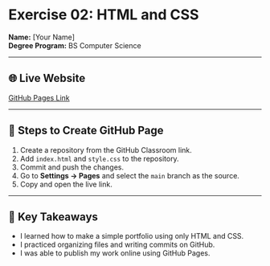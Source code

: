 # Exercise 02: HTML and CSS

**Name:** [Your Name]  
**Degree Program:** BS Computer Science  

---

## 🌐 Live Website
[GitHub Pages Link](https://cmsc100-1s2324.github.io/my-github-page-[your-username])

---

## 📌 Steps to Create GitHub Page
1. Create a repository from the GitHub Classroom link.  
2. Add `index.html` and `style.css` to the repository.  
3. Commit and push the changes.  
4. Go to **Settings → Pages** and select the `main` branch as the source.  
5. Copy and open the live link.  

---

## 📝 Key Takeaways
- I learned how to make a simple portfolio using only HTML and CSS.  
- I practiced organizing files and writing commits on GitHub.  
- I was able to publish my work online using GitHub Pages.  
